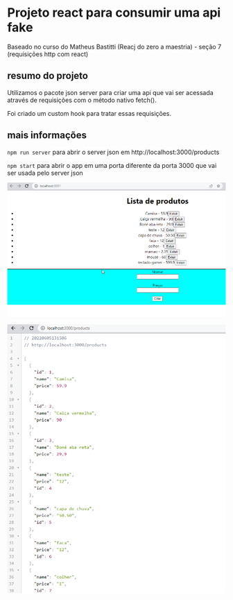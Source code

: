 # Projeto react para consumir uma api fake

Baseado no curso do Matheus Bastitti (Reacj do zero a maestria) - seção 7 (requisições http com react)

## resumo do projeto

Utilizamos o pacote json server para criar uma api que vai ser acessada através de requisições com o método nativo fetch().

Foi criado um custom hook para tratar essas requisições.

## mais informações

`npm run server` para abrir o server json em   http://localhost:3000/products

`npm start` para abrir o app em uma porta diferente da porta 3000 que vai ser usada pelo server json

![Print do app](/readme/img_app.png)

![Print da api](/readme/img_api.png)